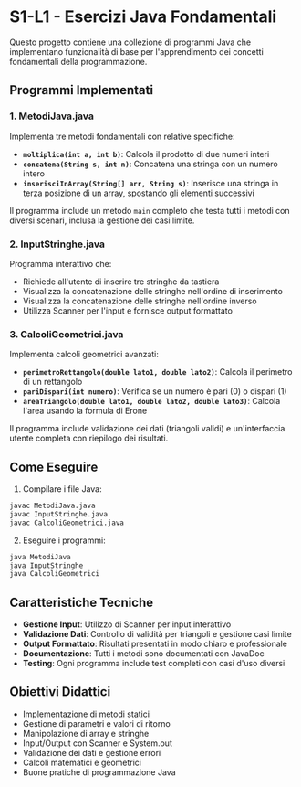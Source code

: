 # S1-L1 - Esercizi Java Fondamentali

Questo progetto contiene una collezione di programmi Java che implementano funzionalità di base per l'apprendimento dei concetti fondamentali della programmazione.

## Programmi Implementati

### 1. MetodiJava.java
Implementa tre metodi fondamentali con relative specifiche:
- **`moltiplica(int a, int b)`**: Calcola il prodotto di due numeri interi
- **`concatena(String s, int n)`**: Concatena una stringa con un numero intero
- **`inserisciInArray(String[] arr, String s)`**: Inserisce una stringa in terza posizione di un array, spostando gli elementi successivi

Il programma include un metodo `main` completo che testa tutti i metodi con diversi scenari, inclusa la gestione dei casi limite.

### 2. InputStringhe.java
Programma interattivo che:
- Richiede all'utente di inserire tre stringhe da tastiera
- Visualizza la concatenazione delle stringhe nell'ordine di inserimento
- Visualizza la concatenazione delle stringhe nell'ordine inverso
- Utilizza Scanner per l'input e fornisce output formattato

### 3. CalcoliGeometrici.java
Implementa calcoli geometrici avanzati:
- **`perimetroRettangolo(double lato1, double lato2)`**: Calcola il perimetro di un rettangolo
- **`pariDispari(int numero)`**: Verifica se un numero è pari (0) o dispari (1)
- **`areaTriangolo(double lato1, double lato2, double lato3)`**: Calcola l'area usando la formula di Erone

Il programma include validazione dei dati (triangoli validi) e un'interfaccia utente completa con riepilogo dei risultati.

## Come Eseguire

1. Compilare i file Java:
```bash
javac MetodiJava.java
javac InputStringhe.java
javac CalcoliGeometrici.java
```

2. Eseguire i programmi:
```bash
java MetodiJava
java InputStringhe
java CalcoliGeometrici
```

## Caratteristiche Tecniche

- **Gestione Input**: Utilizzo di Scanner per input interattivo
- **Validazione Dati**: Controllo di validità per triangoli e gestione casi limite
- **Output Formattato**: Risultati presentati in modo chiaro e professionale
- **Documentazione**: Tutti i metodi sono documentati con JavaDoc
- **Testing**: Ogni programma include test completi con casi d'uso diversi

## Obiettivi Didattici

- Implementazione di metodi statici
- Gestione di parametri e valori di ritorno
- Manipolazione di array e stringhe
- Input/Output con Scanner e System.out
- Validazione dei dati e gestione errori
- Calcoli matematici e geometrici
- Buone pratiche di programmazione Java